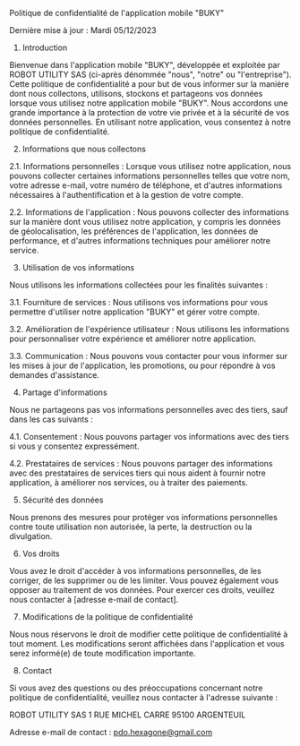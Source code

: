 Politique de confidentialité de l'application mobile "BUKY"

Dernière mise à jour : Mardi 05/12/2023

1. Introduction

Bienvenue dans l'application mobile "BUKY", développée et exploitée par ROBOT UTILITY SAS (ci-après dénommée "nous", "notre" ou "l'entreprise"). Cette politique de confidentialité a pour but de vous informer sur la manière dont nous collectons, utilisons, stockons et partageons vos données lorsque vous utilisez notre application mobile "BUKY". Nous accordons une grande importance à la protection de votre vie privée et à la sécurité de vos données personnelles. En utilisant notre application, vous consentez à notre politique de confidentialité.

2. Informations que nous collectons

2.1. Informations personnelles : Lorsque vous utilisez notre application, nous pouvons collecter certaines informations personnelles telles que votre nom, votre adresse e-mail, votre numéro de téléphone, et d'autres informations nécessaires à l'authentification et à la gestion de votre compte.

2.2. Informations de l'application : Nous pouvons collecter des informations sur la manière dont vous utilisez notre application, y compris les données de géolocalisation, les préférences de l'application, les données de performance, et d'autres informations techniques pour améliorer notre service.

3. Utilisation de vos informations

Nous utilisons les informations collectées pour les finalités suivantes :

3.1. Fourniture de services : Nous utilisons vos informations pour vous permettre d'utiliser notre application "BUKY" et gérer votre compte.

3.2. Amélioration de l'expérience utilisateur : Nous utilisons les informations pour personnaliser votre expérience et améliorer notre application.

3.3. Communication : Nous pouvons vous contacter pour vous informer sur les mises à jour de l'application, les promotions, ou pour répondre à vos demandes d'assistance.

4. Partage d'informations

Nous ne partageons pas vos informations personnelles avec des tiers, sauf dans les cas suivants :

4.1. Consentement : Nous pouvons partager vos informations avec des tiers si vous y consentez expressément.

4.2. Prestataires de services : Nous pouvons partager des informations avec des prestataires de services tiers qui nous aident à fournir notre application, à améliorer nos services, ou à traiter des paiements.

5. Sécurité des données

Nous prenons des mesures pour protéger vos informations personnelles contre toute utilisation non autorisée, la perte, la destruction ou la divulgation.

6. Vos droits

Vous avez le droit d'accéder à vos informations personnelles, de les corriger, de les supprimer ou de les limiter. Vous pouvez également vous opposer au traitement de vos données. Pour exercer ces droits, veuillez nous contacter à [adresse e-mail de contact].

7. Modifications de la politique de confidentialité

Nous nous réservons le droit de modifier cette politique de confidentialité à tout moment. Les modifications seront affichées dans l'application et vous serez informé(e) de toute modification importante.

8. Contact

Si vous avez des questions ou des préoccupations concernant notre politique de confidentialité, veuillez nous contacter à l'adresse suivante :

ROBOT UTILITY SAS
1 RUE MICHEL CARRE
95100 ARGENTEUIL

Adresse e-mail de contact : pdo.hexagone@gmail.com


